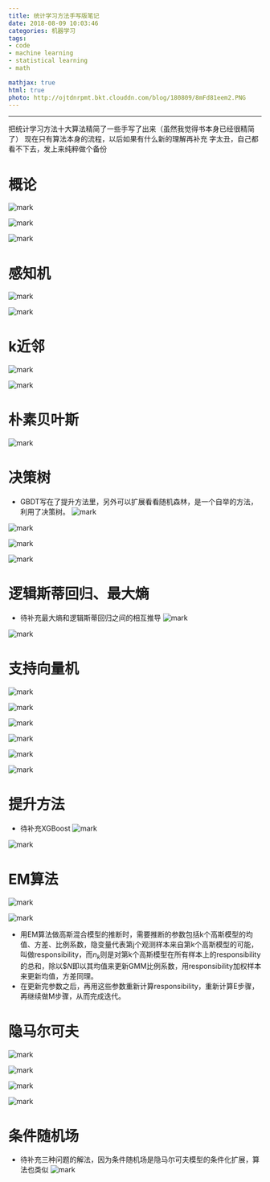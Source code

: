 ```yaml
---
title: 统计学习方法手写版笔记
date: 2018-08-09 10:03:46
categories: 机器学习
tags:
- code
- machine learning
- statistical learning
- math

mathjax: true
html: true
photo: http://ojtdnrpmt.bkt.clouddn.com/blog/180809/8mFd81eem2.PNG
---
```

***
把统计学习方法十大算法精简了一些手写了出来（虽然我觉得书本身已经很精简了）
现在只有算法本身的流程，以后如果有什么新的理解再补充
字太丑，自己都看不下去，发上来纯粹做个备份

<!--more-->
# 概论
![mark](http://ojtdnrpmt.bkt.clouddn.com/blog/180809/1lg8jI0Bfe.jpg?imageslim)

![mark](http://ojtdnrpmt.bkt.clouddn.com/blog/180809/dg79KfJ6LG.jpg?imageslim)

![mark](http://ojtdnrpmt.bkt.clouddn.com/blog/180809/BiH0Ae7hf3.jpg?imageslim)
# 感知机
![mark](http://ojtdnrpmt.bkt.clouddn.com/blog/180809/5mH2Lc8EKA.jpg?imageslim)

![mark](http://ojtdnrpmt.bkt.clouddn.com/blog/180809/GEebi0EGfA.jpg?imageslim)
# k近邻
![mark](http://ojtdnrpmt.bkt.clouddn.com/blog/180809/lBbBE0iAbd.jpg?imageslim)

![mark](http://ojtdnrpmt.bkt.clouddn.com/blog/180809/diCeKIIKjd.jpg?imageslim)
# 朴素贝叶斯
![mark](http://ojtdnrpmt.bkt.clouddn.com/blog/180809/LDadChj6HF.jpg?imageslim)
# 决策树
-	GBDT写在了提升方法里，另外可以扩展看看随机森林，是一个自举的方法，利用了决策树。
![mark](http://ojtdnrpmt.bkt.clouddn.com/blog/180809/6Hee6Cgh7I.jpg?imageslim)

![mark](http://ojtdnrpmt.bkt.clouddn.com/blog/180809/D4agk9eK5e.jpg?imageslim)

![mark](http://ojtdnrpmt.bkt.clouddn.com/blog/180809/mF6BD8AFm8.jpg?imageslim)

![mark](http://ojtdnrpmt.bkt.clouddn.com/blog/180809/Kb0chj4hBI.jpg?imageslim)
# 逻辑斯蒂回归、最大熵
-	待补充最大熵和逻辑斯蒂回归之间的相互推导
![mark](http://ojtdnrpmt.bkt.clouddn.com/blog/180809/ADGijmf5lh.jpg?imageslim)

![mark](http://ojtdnrpmt.bkt.clouddn.com/blog/180809/j2eFgF2JL9.jpg?imageslim)
# 支持向量机
![mark](http://ojtdnrpmt.bkt.clouddn.com/blog/180809/g2H4e4kfKL.jpg?imageslim)

![mark](http://ojtdnrpmt.bkt.clouddn.com/blog/180809/2G6eFkEAF2.jpg?imageslim)

![mark](http://ojtdnrpmt.bkt.clouddn.com/blog/180809/iBafKl6LLc.jpg?imageslim)

![mark](http://ojtdnrpmt.bkt.clouddn.com/blog/180809/0eckEhF2ID.jpg?imageslim)

![mark](http://ojtdnrpmt.bkt.clouddn.com/blog/180809/9A8mffeIe5.jpg?imageslim)

![mark](http://ojtdnrpmt.bkt.clouddn.com/blog/180809/lk4KHEA8f4.jpg?imageslim)
# 提升方法
-	待补充XGBoost
![mark](http://ojtdnrpmt.bkt.clouddn.com/blog/180809/AAFA9K0D8g.jpg?imageslim)

![mark](http://ojtdnrpmt.bkt.clouddn.com/blog/180809/a39G37jjCH.jpg?imageslim)
# EM算法
![mark](http://ojtdnrpmt.bkt.clouddn.com/blog/180809/4EaGEHG3fC.jpg?imageslim)

![mark](http://ojtdnrpmt.bkt.clouddn.com/blog/180809/fi8EcEa2Li.jpg?imageslim)

-	用EM算法做高斯混合模型的推断时，需要推断的参数包括k个高斯模型的均值、方差、比例系数，隐变量代表第j个观测样本来自第k个高斯模型的可能，叫做responsibility，而$n_k$则是对第k个高斯模型在所有样本上的responsibility的总和，除以$$N$即以其均值来更新GMM比例系数，用responsibility加权样本来更新均值，方差同理。
-	在更新完参数之后，再用这些参数重新计算responsibility，重新计算E步骤，再继续做M步骤，从而完成迭代。

# 隐马尔可夫
![mark](http://ojtdnrpmt.bkt.clouddn.com/blog/180809/B8a4fcL3F8.jpg?imageslim)

![mark](http://ojtdnrpmt.bkt.clouddn.com/blog/180809/KfH43akdkI.jpg?imageslim)

![mark](http://ojtdnrpmt.bkt.clouddn.com/blog/180809/ggL7E50ckI.jpg?imageslim)

![mark](http://ojtdnrpmt.bkt.clouddn.com/blog/180809/E9EFhCgL5E.jpg?imageslim)
# 条件随机场
-	待补充三种问题的解法，因为条件随机场是隐马尔可夫模型的条件化扩展，算法也类似
![mark](http://ojtdnrpmt.bkt.clouddn.com/blog/180809/Bk5Bj6dfEg.jpg?imageslim)
